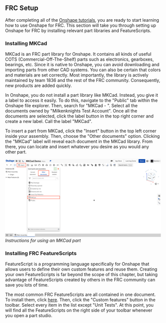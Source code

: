## FRC Setup

After completing all of the [Onshape tutorials](02-onshape-tutorials.md), you are ready to start learning how to use Onshape for FRC. This section will take you through setting up Onshape for FRC by installing relevant part libraries and FeatureScripts.

### Installing MKCad

MKCad is an FRC part library for Onshape. It contains all kinds of useful COTS (Commercial-Off-The-Shelf) parts such as electronics, gearboxes, bearings, etc. Since it is native to Onshape, you can avoid downloading and importing parts from other CAD systems. You can also be certain that colors and materials are set correctly. Most importantly, the library is actively maintained by team 1836 and the rest of the FRC community. Consequently, new products are added quickly.

In Onshape, you do not install a part library like MKCad. Instead, you give it a label to access it easily. To do this, navigate to the "Public" tab within the Onshape file explorer. Then, search for "MKCad - ". Select all the documents owned by "Milkenknights Test Account". Once all the documents are selected, click the label button in the top right corner and create a new label. Call the label "MKCad".

To insert a part from MKCad, click the "Insert" button in the top left corner inside your assembly. Then, choose the "Other documents" option. Clicking the "MKCad" label will reveal each document in the MKCad library. From there, you can locate and insert whatever you desire as you would any other part.

![A screenshot showing how to insert a part from MKCad into an Onshape assembly](../img/chapter-04-design-and-cad/03-mkcad-demo.png "Instructions for using an MKCad part")
*Instructions for using an MKCad part*

### Installing FRC FeatureScripts

FeatureScript is a programming language specifically for Onshape that allows users to define their own custom features and reuse them. Creating your own FeatureScripts is far beyond the scope of this chapter, but taking advantage of FeatureScripts created by others in the FRC community can save you lots of time.

The most common FRC FeatureScripts are all contained in one document. To install them, click [here](https://cad.onshape.com/documents/95c00401c440b44ad8799ef5/w/1f1ebce01a3b8eb6fa102975/e/763aab7b63ad3c30e7177daa). Then, click the "Custom features" button in the toolbar. Select every item in the list except "Unit Tests". At this point, you will find all the FeatureScripts on the right side of your toolbar whenever you open a part studio.
